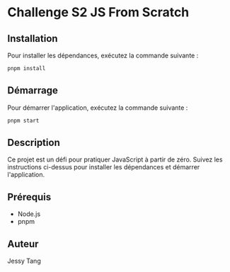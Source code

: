 # Challenge S2 JS From Scratch

## Installation

Pour installer les dépendances, exécutez la commande suivante :

```sh
pnpm install
```

## Démarrage

Pour démarrer l'application, exécutez la commande suivante :

```sh
pnpm start
```

## Description

Ce projet est un défi pour pratiquer JavaScript à partir de zéro. Suivez les instructions ci-dessus pour installer les dépendances et démarrer l'application.

## Prérequis

- Node.js
- pnpm

## Auteur

Jessy Tang